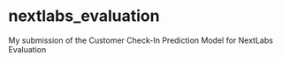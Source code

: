 # nextlabs_evaluation
My submission of the Customer Check-In Prediction Model for NextLabs Evaluation 
